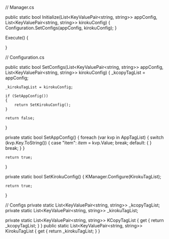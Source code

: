 // <Service>Manager.cs

public static bool Initialize(List<KeyValuePair<string, string>> appConfig, List<KeyValuePair<string, string>> kirokuConfig)
{
    Configuration.SetConfigs(appConfig, kirokuConfig);
}

Execute()
{

}

// Configuration.cs

public static bool SetConfigs(List<KeyValuePair<string, string>> appConfig, List<KeyValuePair<string, string>> kirokuConfig)
{
    _kcopyTagList = appConfig;

    _kirokuTagList = kirokuConfig;

    if (SetAppConfig())
    {
        return SetKirokuConfig();
    }

    return false;
}

private static bool SetAppConfig()
{
    foreach (var kvp in AppTagList)
    {
        switch (kvp.Key.ToString())
        {
            case "item":
                _item_ = kvp.Value;
                break;
            default:
                { }
                break;
        }
    }

    return true;
}

private static bool SetKirokuConfig()
{
    KManager.Configure(KirokuTagList);

    return true;
}

// Configs
private static List<KeyValuePair<string, string>> _kcopyTagList;
private static List<KeyValuePair<string, string>> _kirokuTagList;

private static List<KeyValuePair<string, string>> KCopyTagList { get { return _kcopyTagList; } }
public static List<KeyValuePair<string, string>> KirokuTagList { get { return _kirokuTagList; } }